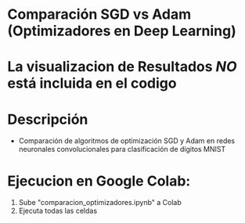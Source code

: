 
# Comparación SGD vs Adam (Optimizadores en Deep Learning)

# La visualizacion de Resultados *NO* está incluida en el codigo

# Descripción
- Comparación de algoritmos de optimización SGD y Adam en redes neuronales convolucionales para clasificación de dígitos MNIST

# Ejecucion en Google Colab:
1. Sube "comparacion_optimizadores.ipynb" a Colab
2. Ejecuta todas las celdas
